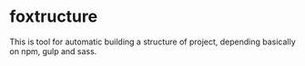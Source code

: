 # foxtructure
This is tool for automatic building a structure of project, depending basically on npm, gulp and sass.
